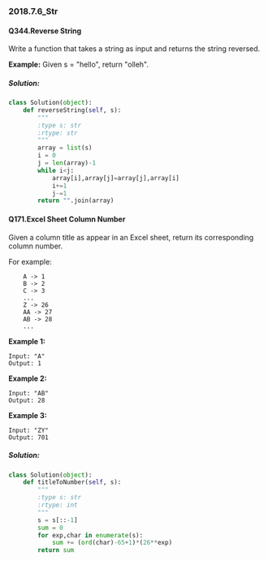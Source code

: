 ### 2018.7.6_Str

#### Q344.Reverse String

Write a function that takes a string as input and returns the string reversed.

**Example:**
Given s = "hello", return "olleh".

##### Solution:

```python
class Solution(object):
    def reverseString(self, s):
        """
        :type s: str
        :rtype: str
        """
        array = list(s)
        i = 0
        j = len(array)-1
        while i<j:
            array[i],array[j]=array[j],array[i]
            i+=1
            j-=1
        return "".join(array)
```

#### Q171.Excel Sheet Column Number

Given a column title as appear in an Excel sheet, return its corresponding column number.

For example:

```
    A -> 1
    B -> 2
    C -> 3
    ...
    Z -> 26
    AA -> 27
    AB -> 28 
    ...
```

**Example 1:**

```
Input: "A"
Output: 1
```

**Example 2:**

```
Input: "AB"
Output: 28
```

**Example 3:**

```
Input: "ZY"
Output: 701
```

 ##### Solution:

```python
class Solution(object):
    def titleToNumber(self, s):
        """
        :type s: str
        :rtype: int
        """
        s = s[::-1]
        sum = 0
        for exp,char in enumerate(s):
            sum += (ord(char)-65+1)*(26**exp)
        return sum
```

